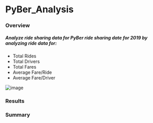 # PyBer_Analysis
### Overview
##### Analyze ride sharing data for PyBer ride sharing date for 2019 by analyzing ride data for:
- Total Rides
- Total Drivers
- Total Fares
- Average Fare/Ride
- Average Fare/Driver

![image](https://user-images.githubusercontent.com/81878169/120953156-0ad4f780-c712-11eb-8f74-42adc09e7708.png)

### Results
### Summary
